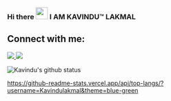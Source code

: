 ### Hi there <img src="https://media.giphy.com/media/hvRJCLFzcasrR4ia7z/giphy.gif" width="28"> I AM KAVINDU™ LAKMAL 

## Connect with me:

<a href="https://www.linkedin.com/in/kavindu-lakmal-wickramasinghe/">
   <img src="https://img.shields.io/badge/linkedin-%230077B5.svg?&style=for-the-badge&logo=linkedin&logoColor=white" />
</a>

<a href="mailto:avakavindu@gmail.com">
   <img src="https://img.shields.io/badge/gmail-D14836?style=for-the-badge&logo=hotmail&logoColor=Blue" />
</a>

![Kavindu's github status](https://github-readme-stats.vercel.app/api?username=Kavindulakmal&count_private=true&show_icons=true&theme=synthwave&hide=contribs)

https://github-readme-stats.vercel.app/api/top-langs/?username=Kavindulakmal&theme=blue-green





